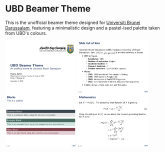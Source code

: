 # UBD Beamer Theme

This is the unofficial beamer theme designed for [Universiti Brunei Darussalam](https://ubd.edu.bn), featuring a minimalistic design and a pastel-ised palette taken from UBD's colours.

<div style="float:left">
  <img src="images/slides-1.tiff" width="45%" border=0>
  <img src="images/slides-2.tiff" width="45%" border=0>
  <img src="images/slides-3.tiff" width="45%" border=0>
  <img src="images/slides-4.tiff" width="45%" border=0>
</div>
